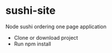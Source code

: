 # sushi-site
Node sushi ordering one page application

* Clone or download project
* Run npm install